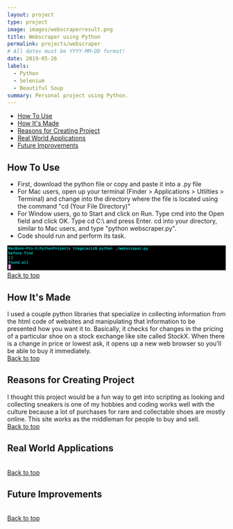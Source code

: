 ```yaml
---
layout: project
type: project
image: images/webscraperresult.png
title: Webscraper using Python
permalink: projects/webscraper
# All dates must be YYYY-MM-DD format!
date: 2019-05-26
labels:
  - Python
  - Selenium
  - Beautiful Soup
summary: Personal project using Python.
---
```


<ul>
  <li><a href="#use">How To Use</a></li>
  <li><a href="#how">How It's Made</a></li>
  <li><a href="#why">Reasons for Creating Project</a></li>
  <li><a href="#real">Real World Applications</a></li>
  <li><a href="#future">Future Improvements</a></li>
</ul>

<h2 id="use">How To Use</h2>
<ul>
  <li>First, download the python file or copy and paste it into a .py file</li>
  <li>For Mac users, open up your terminal (Finder > Applications > Utlilties > Terminal) and change into the directory where the file is located using the command "cd (Your File Directory)"</li>
  <li>For Window users, go to Start and click on Run. Type cmd into the Open field and click OK. Type cd C:\ and press Enter. cd into your directory, similar to Mac users, and type "python webscraper.py".</li>
  <li>Code should run and perform its task.</li>
</ul>
<img class="ui floated image" src="../images/webscraperterminal.png">
<br/>
  <a href="https://tregelacio.github.io/projects/webscraper">Back to top</a>
<br/>

<h2 id="how">How It's Made</h2>
I used a couple python libraries that specialize in collecting information from the html code of websites and manipulating that information to be presented how you want it to. Basically, it checks for changes in the pricing of a particular shoe on a stock exchange like site called StockX. When there is a change in price or lowest ask, it opens up a new web browser so you'll be able to buy it immediately. 
<br/>
  <a href="https://tregelacio.github.io/projects/webscraper">Back to top</a>
<br/>

<h2 id="why">Reasons for Creating Project</h2>
I thought this project would be a fun way to get into scripting as looking and collecting sneakers is one of my hobbies and coding works well with the culture because a lot of purchases for rare and collectable shoes are mostly online. This site works as the middleman for people to buy and sell.
<br/>
  <a href="https://tregelacio.github.io/projects/webscraper">Back to top</a>
<br/>

<h2 id="real">Real World Applications</h2>

<br/>
  <a href="https://tregelacio.github.io/projects/webscraper">Back to top</a>
<br/>

<h2 id="future">Future Improvements</h2>

<br/>
  <a href="https://tregelacio.github.io/projects/webscraper">Back to top</a>
<br/>
